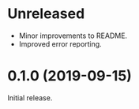 
# Unreleased

* Minor improvements to README.
* Improved error reporting.

# 0.1.0 (2019-09-15)

Initial release.
